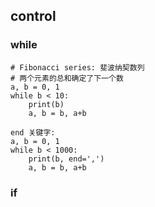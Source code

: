 
## control


### while

```
# Fibonacci series: 斐波纳契数列
# 两个元素的总和确定了下一个数
a, b = 0, 1
while b < 10:
    print(b)
    a, b = b, a+b
```


```
end 关键字:
a, b = 0, 1
while b < 1000:
    print(b, end=',')
    a, b = b, a+b

```

### if
